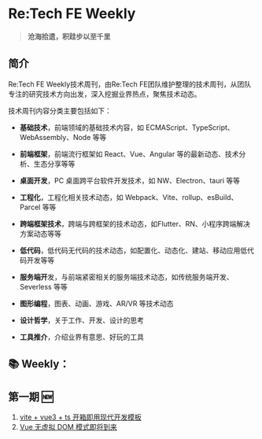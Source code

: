 #  Re:Tech FE Weekly

> **沧海拾遗，积跬步以至千里**

## 简介

Re:Tech FE Weekly技术周刊，由Re:Tech FE团队维护整理的技术周刊，从团队专注的研究技术方向出发，深入挖掘业界热点，聚焦技术动态。

技术周刊内容分类主要包括如下：

- **基础技术**，前端领域的基础技术内容，如 ECMAScript、TypeScript、WebAssembly、Node 等等

- **前端框架**，前端流行框架如 React、Vue、Angular 等的最新动态、技术分析、生态分享等等

- **桌面开发**，PC 桌面跨平台软件开发技术，如 NW、Electron、tauri 等等

- **工程化**，工程化相关技术动态，如 Webpack、Vite、rollup、esBuild、Parcel 等等

- **跨端框架技术**，跨端与跨框架的技术动态，如Flutter、RN、小程序跨端解决方案动态等等

- **低代码**，低代码无代码的技术动态，如配置化、动态化、建站、移动应用低代码开发等等

- **服务端开**发，与前端紧密相关的服务端技术动态，如传统服务端开发、Severless 等等

- **图形编程**，图表、动画、游戏、AR/VR 等技术动态

- **设计哲学**，关于工作、开发、设计的思考

- **工具推介**，介绍业界有意思、好玩的工具


## 📚 Weekly：

## 第一期 🆕

1. [vite + vue3 + ts 开箱即用现代开发模板](https://github.com/dishait/tov-template)
2. [Vue 无虚拟 DOM 模式即将到来](https://juejin.cn/post/7109676524550553630)

